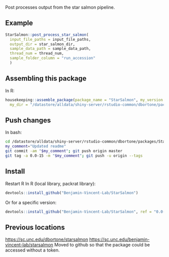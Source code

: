 Post processes output from the star salmon pipeline.

## Example
``` r
StarSalmon::post_process_star_salmon(
  input_file_paths = input_file_paths,
  output_dir = star_salmon_dir,
  sample_data_path = sample_data_path,
  thread_num = thread_num,
  sample_folder_column = "run_accession"
  )
```

## Assembling this package
In R:
``` r
housekeeping::assemble_package(package_name = "StarSalmon", my_version = "0.0-15",
  my_dir = "/datastore/alldata/shiny-server/rstudio-common/dbortone/packages/StarSalmon")
```

## Push changes
In bash:
``` bash
cd /datastore/alldata/shiny-server/rstudio-common/dbortone/packages/StarSalmon
my_comment="Updated readme"
git commit -am "$my_comment"; git push origin master
git tag -a 0.0-15 -m "$my_comment"; git push -u origin --tags
```

## Install
Restart R
In R (local library, packrat library):
``` r
devtools::install_github("Benjamin-Vincent-Lab/StarSalmon")
```

Or for a specific version:
``` r
devtools::install_github("Benjamin-Vincent-Lab/StarSalmon", ref = "0.0-15")
```

## Previous locations
https://sc.unc.edu/dbortone/starsalmon
https://sc.unc.edu/benjamin-vincent-lab/starsalmon
Moved to github so that the package could be accessed without a token.
